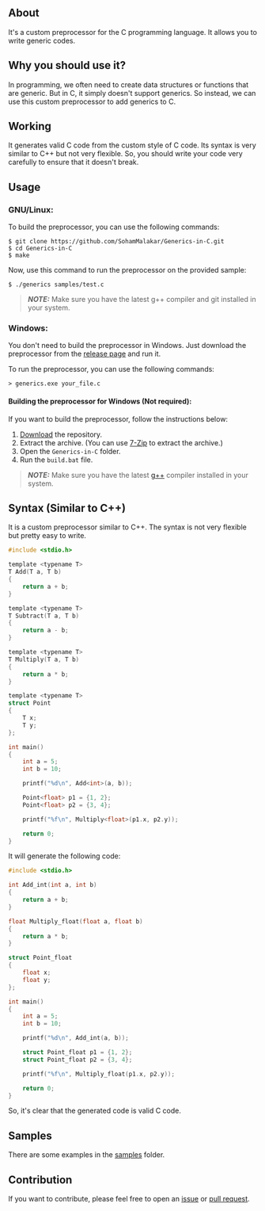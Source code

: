 ## About

It's a custom preprocessor for the C programming language. It allows you to write generic codes.

## Why you should use it?

In programming, we often need to create data structures or functions that are generic. But in C, it simply doesn't support generics. So instead, we can use this custom preprocessor to add generics to C.

## Working

It generates valid C code from the custom style of C code. Its syntax is very similar to C++ but not very flexible. So, you should write your code very carefully to ensure that it doesn't break.

## Usage

### GNU/Linux:

To build the preprocessor, you can use the following commands:

```
$ git clone https://github.com/SohamMalakar/Generics-in-C.git
$ cd Generics-in-C
$ make
```

Now, use this command to run the preprocessor on the provided sample:

```
$ ./generics samples/test.c
```

> **_NOTE:_** Make sure you have the latest g++ compiler and git installed in your system.

### Windows:

You don't need to build the preprocessor in Windows. Just download the preprocessor from the [release page](https://github.com/SohamMalakar/Generics-in-C/releases) and run it.

To run the preprocessor, you can use the following commands:

```
> generics.exe your_file.c
```

#### Building the preprocessor for Windows (Not required):

If you want to build the preprocessor, follow the instructions below:

1. [Download](https://github.com/SohamMalakar/Generics-in-C/archive/refs/heads/master.zip) the repository.
2. Extract the archive. (You can use [7-Zip](https://www.7-zip.org/) to extract the archive.)
3. Open the `Generics-in-C` folder.
4. Run the `build.bat` file.

> **_NOTE:_** Make sure you have the latest [g++](https://winlibs.com/) compiler installed in your system.

## Syntax (Similar to C++)

It is a custom preprocessor similar to C++. The syntax is not very flexible but pretty easy to write.

```c
#include <stdio.h>

template <typename T>
T Add(T a, T b)
{
    return a + b;
}

template <typename T>
T Subtract(T a, T b)
{
    return a - b;
}

template <typename T>
T Multiply(T a, T b)
{
    return a * b;
}

template <typename T>
struct Point
{
    T x;
    T y;
};

int main()
{
    int a = 5;
    int b = 10;

    printf("%d\n", Add<int>(a, b));

    Point<float> p1 = {1, 2};
    Point<float> p2 = {3, 4};

    printf("%f\n", Multiply<float>(p1.x, p2.y));

    return 0;
}
```

It will generate the following code:

```c
#include <stdio.h>

int Add_int(int a, int b)
{
    return a + b;
}

float Multiply_float(float a, float b)
{
    return a * b;
}

struct Point_float
{
    float x;
    float y;
};

int main()
{
    int a = 5;
    int b = 10;

    printf("%d\n", Add_int(a, b));

    struct Point_float p1 = {1, 2};
    struct Point_float p2 = {3, 4};

    printf("%f\n", Multiply_float(p1.x, p2.y));

    return 0;
}
```

So, it's clear that the generated code is valid C code.

## Samples

There are some examples in the [samples](https://github.com/SohamMalakar/Generics-in-C/tree/master/samples) folder.

## Contribution

If you want to contribute, please feel free to open an [issue](https://github.com/SohamMalakar/Generics-in-C/issues) or [pull request](https://github.com/SohamMalakar/Generics-in-C/pulls).
